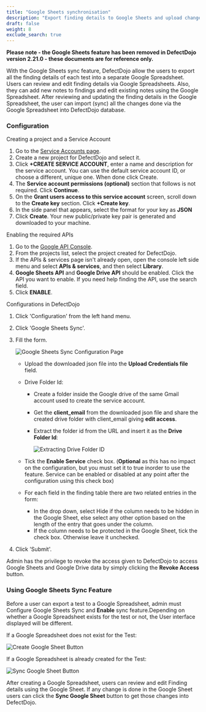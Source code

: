 ```yaml
---
title: "Google Sheets synchronisation"
description: "Export finding details to Google Sheets and upload changes from Google Sheets."
draft: false
weight: 8
exclude_search: true
---
```


**Please note - the Google Sheets feature has been removed in DefectDojo version 2.21.0 - these documents are for reference only.**

With the Google Sheets sync feature, DefectDojo allow the users to
export all the finding details of each test into a separate Google
Spreadsheet. Users can review and edit finding details via Google
Spreadsheets. Also, they can add new notes to findings and edit existing
notes using the Google Spreadsheet. After reviewing and updating the
finding details in the Google Spreadsheet, the user can import (sync)
all the changes done via the Google Spreadsheet into DefectDojo
database.

### Configuration

Creating a project and a Service Account

1.  Go to the [Service Accounts
    page](https://console.developers.google.com/iam-admin/serviceaccounts/).
2.  Create a new project for DefectDojo and select it.
3.  Click **+CREATE SERVICE ACCOUNT**, enter a name and description
    for the service account. You can use the default service account
    ID, or choose a different, unique one. When done click Create.
4.  The **Service account permissions (optional)** section that
    follows is not required. Click **Continue**.
5.  On the **Grant users access to this service account** screen,
    scroll down to the **Create key** section. Click **+Create
    key**.
6.  In the side panel that appears, select the format for your key
    as **JSON**
7.  Click **Create**. Your new public/private key pair is generated
    and downloaded to your machine.

Enabling the required APIs

1.  Go to the [Google API
    Console](https://console.developers.google.com//).
2.  From the projects list, select the project created for
    DefectDojo.
3.  If the APIs & services page isn\'t already open, open the
    console left side menu and select **APIs & services**, and then
    select **Library**.
4.  **Google Sheets API** and **Google Drive API** should be
    enabled. Click the API you want to enable. If you need help
    finding the API, use the search field.
5.  Click **ENABLE**.

Configurations in DefectDojo

1.  Click \'Configuration\' from the left hand menu.
2.  Click \'Google Sheets Sync\'.
3.  Fill the form.

    ![Google Sheets Sync Configuration Page](images/google_sheets_sync_1.png)

    * Upload the downloaded json file into the **Upload
      Credentials file** field.

    * Drive Folder Id:

        * Create a folder inside the Google drive of the same
          Gmail account used to create the service account.
        * Get the **client\_email** from the downloaded json file
          and share the created drive folder with client\_email
          giving **edit access**.
        * Extract the folder id from the URL and insert it as the
          **Drive Folder Id**:

          ![Extracting Drive Folder ID](images/google_sheets_sync_2.png)

    * Tick the **Enable Service** check box. (**Optional** as this
      has no impact on the configuration, but you must set it to
      true inorder to use the feature. Service can be enabled or
      disabled at any point after the configuration using this
      check box)

    * For each field in the finding table there are two related
      entries in the form:

        * In the drop down, select Hide if the column needs to be
          hidden in the Google Sheet, else select any other option
          based on the length of the entry that goes under the
          column.
        * If the column needs to be protected in the Google Sheet,
          tick the check box. Otherwise leave it unchecked.

4.  Click \'Submit\'.

Admin has the privilege to revoke the access given to DefectDojo to
access Google Sheets and Google Drive data by simply clicking the
**Revoke Access** button.

### Using Google Sheets Sync Feature

Before a user can export a test to a Google Spreadsheet, admin must
Configure Google Sheets Sync and **Enable** sync feature.Depending on
whether a Google Spreadsheet exists for the test or not, the User
interface displayed will be different.

If a Google Spreadsheet does not exist for the Test:

![Create Google Sheet Button](images/google_sheets_sync_3.png)

If a Google Spreadsheet is already created for the Test:

![Sync Google Sheet Button](images/google_sheets_sync_4.png)

After creating a Google Spreadsheet, users can review and edit Finding
details using the Google Sheet. If any change is done in the Google
Sheet users can click the **Sync Google Sheet** button to get those
changes into DefectDojo.
